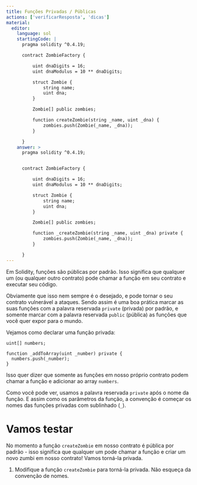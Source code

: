 ```yaml
---
title: Funções Privadas / Públicas
actions: ['verificarResposta', 'dicas']
material:
  editor:
    language: sol
    startingCode: |
      pragma solidity ^0.4.19;

      contract ZombieFactory {

          uint dnaDigits = 16;
          uint dnaModulus = 10 ** dnaDigits;

          struct Zombie {
              string name;
              uint dna;
          }

          Zombie[] public zombies;

          function createZombie(string _name, uint _dna) {
              zombies.push(Zombie(_name, _dna));
          }

      }
    answer: >
      pragma solidity ^0.4.19;


      contract ZombieFactory {

          uint dnaDigits = 16;
          uint dnaModulus = 10 ** dnaDigits;

          struct Zombie {
              string name;
              uint dna;
          }

          Zombie[] public zombies;

          function _createZombie(string _name, uint _dna) private {
              zombies.push(Zombie(_name, _dna));
          }

      }
---
```


Em Solidity, funções são públicas por padrão. Isso significa que qualquer um (ou qualquer outro contrato) pode chamar a função em seu contrato e executar seu código.

Obviamente que isso nem sempre é o desejado, e pode tornar o seu contrato vulnerável a ataques. Sendo assim é uma boa prática marcar as suas funções com a palavra reservada `private` (privada) por padrão, e somente marcar com a palavra reservada `public` (pública) as funções que você quer expor para o mundo.

Vejamos como declarar uma função privada:

```
uint[] numbers;

function _addToArray(uint _number) private {
  numbers.push(_number);
}
```

Isso quer dizer que somente as funções em nosso próprio contrato podem chamar a função e adicionar ao array `numbers`.

Como você pode ver, usamos a palavra reservada `private` após o nome da função. E assim como os parâmetros da função, a convenção é começar os nomes das funções privadas com sublinhado (`_`).

# Vamos testar

No momento a função `createZombie` em nosso contrato é pública por padrão - isso significa que qualquer um pode chamar a função e criar um novo zumbi em nosso contrato! Vamos torná-la privada.

1. Modifique a função `createZombie` para torná-la privada. Não esqueça da convenção de nomes.
